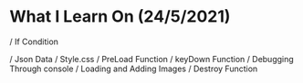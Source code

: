 # What I Learn On (24/5/2021)

/ If Condition 

/ Json Data
/ Style.css
/ PreLoad Function
/ keyDown Function
/ Debugging Through console
/ Loading and Adding Images
/ Destroy Function 





